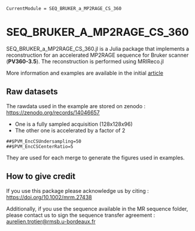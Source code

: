 ```@meta
CurrentModule = SEQ_BRUKER_a_MP2RAGE_CS_360
```

# SEQ\_BRUKER\_A\_MP2RAGE\_CS\_360

SEQ\_BRUKER\_a\_MP2RAGE\_CS\_360.jl is a Julia package that implements a reconstruction for an accelerated MP2RAGE sequence for Bruker scanner (**PV360-3.5**). 
The reconstruction is performed using MRIReco.jl 

More information and examples are available in the initial [article](https://img.shields.io/badge/doi-10.1002/mrm.27438-blue.svg)

## Raw datasets

The rawdata used in the example are stored on zenodo : https://zenodo.org/records/14046657
- One is a fully sampled acquisition (128x128x96)
- The other one is accelerated by a factor of 2
```
##$PVM_EncCSUndersampling=50
##$PVM_EncCSCenterRatio=5
```

They are used for each merge to generate the figures used in examples.

## How to give credit

If you use this package please acknowledge us by citing : https://doi.org/10.1002/mrm.27438

Additionally, if you use the sequence available in the MR sequence folder, please contact us to sign the sequence transfer agreement : aurelien.trotier@rmsb.u-bordeaux.fr